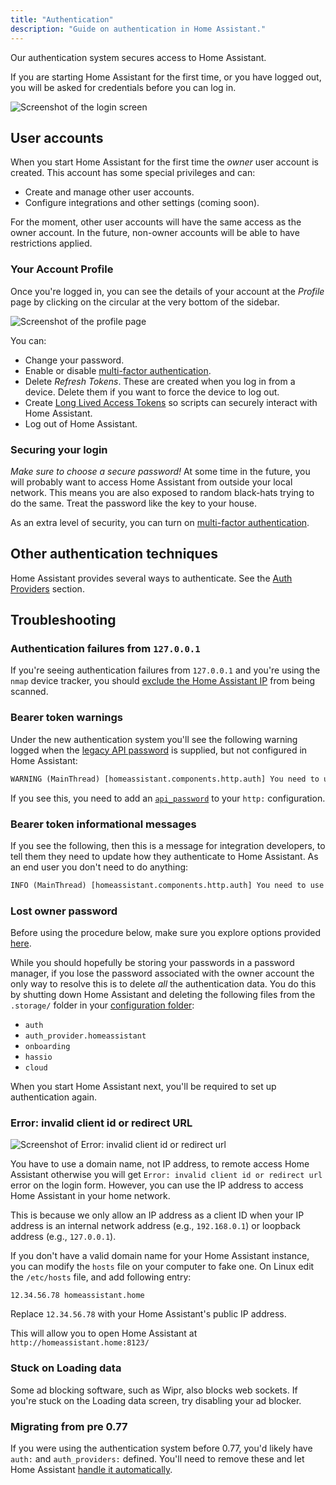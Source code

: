 ```yaml
---
title: "Authentication"
description: "Guide on authentication in Home Assistant."
---
```


Our authentication system secures access to Home Assistant.

If you are starting Home Assistant for the first time, or you have logged out, you will be asked for credentials before you can log in. 

<img src='/images/docs/authentication/login.png' alt='Screenshot of the login screen' style='border: 0;box-shadow: none;'>

## User accounts

When you start Home Assistant for the first time the _owner_ user account is created. This account has some special privileges and can:

- Create and manage other user accounts.
- Configure integrations and other settings (coming soon).

<div class='note'>
For the moment, other user accounts will have the same access as the owner account. In the future, non-owner accounts will be able to have restrictions applied.
</div>

### Your Account Profile

Once you're logged in, you can see the details of your account at the _Profile_ page by clicking on the circular at the very bottom of the sidebar. 

<img src='/images/docs/authentication/profile.png' alt='Screenshot of the profile page' style='border: 0;box-shadow: none;'>

You can:

* Change your password.
* Enable or disable [multi-factor authentication](/docs/authentication/multi-factor-auth/).
* Delete _Refresh Tokens_. These are created when you log in from a device. Delete them if you want to force the device to log out.
* Create [Long Lived Access Tokens](https://developers.home-assistant.io/docs/en/auth_api.html#long-lived-access-token) so scripts can securely interact with Home Assistant. 
* Log out of Home Assistant. 

### Securing your login

_Make sure to choose a secure password!_ At some time in the future, you will probably want to access Home Assistant from outside your local network. This means you are also exposed to random black-hats trying to do the same. Treat the password like the key to your house. 


As an extra level of security, you can turn on [multi-factor authentication](/docs/authentication/multi-factor-auth/). 

## Other authentication techniques

Home Assistant provides several ways to authenticate. See the [Auth Providers](/docs/authentication/providers/) section.

## Troubleshooting

### Authentication failures from `127.0.0.1`

If you're seeing authentication failures from `127.0.0.1` and you're using the `nmap` device tracker, you should [exclude the Home Assistant IP](/integrations/nmap_tracker#exclude) from being scanned.

### Bearer token warnings

Under the new authentication system you'll see the following warning logged when the [legacy API password](/docs/authentication/providers/#legacy-api-password) is supplied, but not configured in Home Assistant:

```txt
WARNING (MainThread) [homeassistant.components.http.auth] You need to use a bearer token to access /blah/blah from 192.0.2.4
```

If you see this, you need to add an [`api_password`](/integrations/http/#api_password) to your `http:` configuration.

### Bearer token informational messages

If you see the following, then this is a message for integration developers, to tell them they need to update how they authenticate to Home Assistant. As an end user you don't need to do anything:

```txt
INFO (MainThread) [homeassistant.components.http.auth] You need to use a bearer token to access /blah/blah from 192.0.2.4
```

### Lost owner password

Before using the procedure below, make sure you explore options provided [here](/docs/locked_out).

While you should hopefully be storing your passwords in a password manager, if you lose the password associated with the owner account the only way to resolve this is to delete *all* the authentication data. You do this by shutting down Home Assistant and deleting the following files from the `.storage/` folder in your [configuration folder](/docs/configuration/):

- `auth`
- `auth_provider.homeassistant`
- `onboarding`
- `hassio`
- `cloud`

When you start Home Assistant next, you'll be required to set up authentication again.

### Error: invalid client id or redirect URL

<img src='/images/docs/authentication/error-invalid-client-id.png' alt='Screenshot of Error: invalid client id or redirect url'>

You have to use a domain name, not IP address, to remote access Home Assistant otherwise you will get `Error: invalid client id or redirect url` error on the login form. However, you can use the IP address to access Home Assistant in your home network.

This is because we only allow an IP address as a client ID when your IP address is an internal network address (e.g., `192.168.0.1`) or loopback address (e.g., `127.0.0.1`).

If you don't have a valid domain name for your Home Assistant instance, you can modify the `hosts` file on your computer to fake one.
On Linux edit the `/etc/hosts` file, and add following entry:

```text
12.34.56.78 homeassistant.home
```

Replace `12.34.56.78` with your Home Assistant's public IP address.

This will allow you to open Home Assistant at `http://homeassistant.home:8123/`

### Stuck on Loading data

Some ad blocking software, such as Wipr, also blocks web sockets. If you're stuck on the Loading data screen, try disabling your ad blocker.

### Migrating from pre 0.77

If you were using the authentication system before 0.77, you'd likely have `auth:` and `auth_providers:` defined. You'll need to remove these and let Home Assistant [handle it automatically](/docs/authentication/providers/#configuring-auth-providers).

